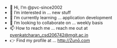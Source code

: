 - 👋 Hi, I’m @pvc-since2002
- 👀 I’m interested in ... new stuff
- 🌱 I’m currently learning ... application development
- 💞️ I’m looking to collaborate on ... weekly basis
- 📫 How to reach me ... reach me out at pvenkatcharan_csd206742@mgit.ac.in
- 👉 Find my profile at ... http://Zunō.com
<!---
pvenkatcharan-since2002/pvenkatcharan-since2002 is a ✨ special ✨ repository because its `README.md` (this file) appears on your GitHub profile.
You can click the Preview link to take a look at your changes.
--->
